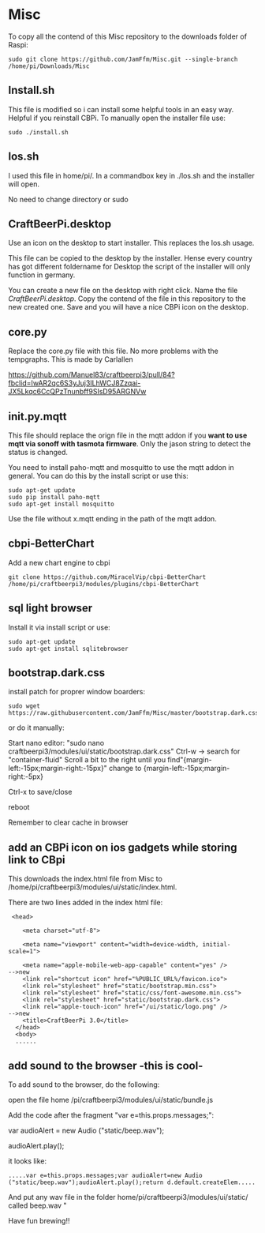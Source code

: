 # Misc

To copy all the contend of this Misc repository to the downloads folder of Raspi:

    sudo git clone https://github.com/JamFfm/Misc.git --single-branch /home/pi/Downloads/Misc
    
## Install.sh

This file is modified so i can install some helpful tools in an easy way.
Helpful if you reinstall CBPi.
To manually open the installer file use:

    sudo ./install.sh

## los.sh

I used this file in home/pi/.
In a commandbox key in ./los.sh and the installer will open.

No need to change directory or sudo

## CraftBeerPi.desktop

Use an icon on the desktop to start installer.
This replaces the los.sh usage.

This file can be copied to the desktop by the installer. Hense every country has got different foldername for Desktop the script of the installer will only function in germany.

You can create a new file on the desktop with right click. Name the file *CraftBeerPi.desktop*.
Copy the contend of the file in this repository to the new created one.
Save and you will have a nice CBPi icon on the desktop.

## core.py

Replace the core.py file with this file. No more problems with the tempgraphs.
This is made by Carlallen

https://github.com/Manuel83/craftbeerpi3/pull/84?fbclid=IwAR2qc6S3yJuj3ILhWCJ8Zzqai-JX5Lkqc6CcQPzTnunbff9SIsD95ARGNVw

## init.py.mqtt

This file should replace the orign file in the mqtt addon if you **want to use mqtt via sonoff with tasmota firmware**. Only the jason string to detect the status is changed.

You need to install paho-mqtt and mosquitto to use the mqtt addon in general. You can do this by the install script or use this:

    sudo apt-get update
    sudo pip install paho-mqtt
    sudo apt-get install mosquitto

Use the file without x.mqtt ending in the path of the mqtt addon.

## cbpi-BetterChart

Add a new chart engine to cbpi

    git clone https://github.com/MiracelVip/cbpi-BetterChart /home/pi/craftbeerpi3/modules/plugins/cbpi-BetterChart

## sql light browser

Install it via install script or use:

    sudo apt-get update
    sudo apt-get install sqlitebrowser

## bootstrap.dark.css

install patch for proprer window boarders:

    sudo wget https://raw.githubusercontent.com/JamFfm/Misc/master/bootstrap.dark.css
    
 or do it manually:
    
 Start nano editor: "sudo nano craftbeerpi3/modules/ui/static/bootstrap.dark.css"
 Ctrl-w -> search for "container-fluid"
 Scroll a bit to the right until you find"{margin-left:-15px;margin-right:-15px}"
 change to {margin-left:-15px;margin-right:-5px}
    
 Ctrl-x to save/close
    
 reboot
    
 Remember to clear cache in browser
    
## add an CBPi icon on ios gadgets while storing link to CBpi ##

This downloads the index.html file from Misc to /home/pi/craftbeerpi3/modules/ui/static/index.html.

There are two lines added in the index html file:

     <head> 
        
        <meta charset="utf-8"> 
        
        <meta name="viewport" content="width=device-width, initial-scale=1"> 

        <meta name="apple-mobile-web-app-capable" content="yes" />          -->new 
        <link rel="shortcut icon" href="%PUBLIC_URL%/favicon.ico">         
        <link rel="stylesheet" href="static/bootstrap.min.css"> 
        <link rel="stylesheet" href="static/css/font-awesome.min.css"> 
        <link rel="stylesheet" href="static/bootstrap.dark.css"> 
        <link rel="apple-touch-icon" href="/ui/static/logo.png" />          -->new
        <title>CraftBeerPi 3.0</title> 
      </head> 
      <body>
      ......

## add sound to the browser -this is cool- ##

To add sound to the browser, do the following:

open the file home /pi/craftbeerpi3/modules/ui/static/bundle.js 

Add the code after the fragment "var e=this.props.messages;":

var audioAlert = new Audio ("static/beep.wav");

audioAlert.play();

it looks like: 

    .....var e=this.props.messages;var audioAlert=new Audio ("static/beep.wav");audioAlert.play();return d.default.createElem.....

And put any wav file in the folder home/pi/craftbeerpi3/modules/ui/static/ called beep.wav "




Have fun brewing!!

